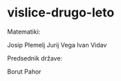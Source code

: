 # vislice-drugo-leto

Matematiki:

Josip Plemelj
Jurij Vega
Ivan Vidav

Predsednik države:

Borut Pahor